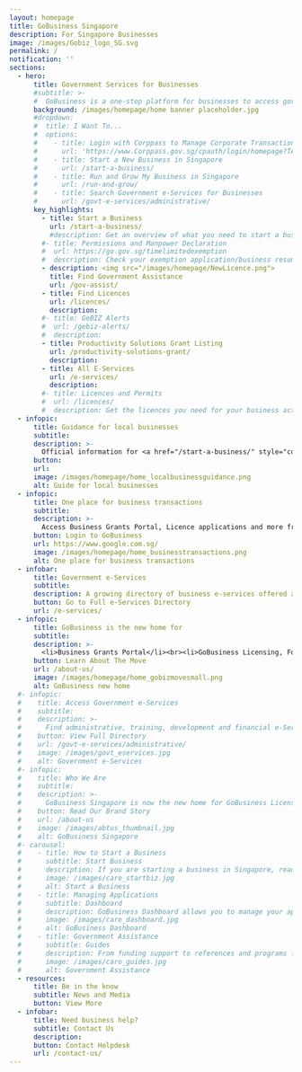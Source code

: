 ```yaml
---
layout: homepage
title: GoBusiness Singapore
description: For Singapore Businesses
image: /images/Gobiz_logo_SG.svg
permalink: /
notification: ''
sections:
  - hero:
      title: Government Services for Businesses
      #subtitle: >-
      #  GoBusiness is a one-stop platform for businesses to access government services, discover opportunities and connect with the right resources
      background: /images/homepage/home banner placeholder.jpg
      #dropdown:
      #  title: I Want To...
      #  options:
      #    - title: Login with Corppass to Manage Corporate Transactions
      #      url: 'https://www.Corppass.gov.sg/cpauth/login/homepage?TAM_OP=login'
      #    - title: Start a New Business in Singapore
      #      url: /start-a-business/
      #    - title: Run and Grow My Business in Singapore
      #      url: /run-and-grow/
      #    - title: Search Government e-Services for Businesses
      #      url: /govt-e-services/administrative/
      key_highlights:
        - title: Start a Business
          url: /start-a-business/
          #description: Get an overview of what you need to start a business in Singapore
        #- title: Permissions and Manpower Declaration
        #  url: https://go.gov.sg/timelimitedexemption
        #  description: Check your exemption application/business resumption status and submit manpower details.
        - description: <img src="/images/homepage/NewLicence.png">
          title: Find Government Assistance
          url: /gov-assist/
        - title: Find Licences
          url: /licences/
          description:
        #- title: GeBIZ Alerts
        #  url: /gebiz-alerts/
        #  description:  
        - title: Productivity Solutions Grant Listing
          url: /productivity-solutions-grant/
          description: 
        - title: All E-Services
          url: /e-services/
          description:  
        #- title: Licences and Permits
        #  url: /licences/
        #  description: Get the licences you need for your business activities
  - infopic:
      title: Guidance for local businesses
      subtitle:
      description: >-
        Official information for <a href="/start-a-business/" style="color:#037e8a">starting a business</a>, <a href="/run-and-grow/" style="color:#037e8a">growing its presence</a> and navigating through crisis like <a href="/covid/" style="color:#037e8a">Covid-19</a>.
      button: 
      url: 
      image: /images/homepage/home_localbusinessguidance.png
      alt: Guide for local businesses
  - infopic:
      title: One place for business transactions
      subtitle:
      description: >-
        Access Business Grants Portal, Licence applications and more from a single place.
      button: Login to GoBusiness
      url: https://www.google.com.sg/
      image: /images/homepage/home_businesstransactions.png
      alt: One place for business transactions
  - infobar:
      title: Government e-Services
      subtitle: 
      description: A growing directory of business e-services offered across the Singapore Government.
      button: Go to Full e-Services Directory
      url: /e-services/
  - infopic:
      title: GoBusiness is the new home for
      subtitle:
      description: >-
        <li>Business Grants Portal</li><br><li>GoBusiness Licensing, Food Services Licensing</li><br><li>Gov Assist Portal</li><br><li>Covid-19 Portal</li>
      button: Learn About The Move
      url: /about-us/
      image: /images/homepage/home_gobizmovesmall.png
      alt: GoBusiness new home     
  #- infopic:
  #    title: Access Government e-Services
  #    subtitle:
  #    description: >-
  #      Find administrative, training, development and financial e-Services for your business easily.
  #    button: View Full Directory
  #    url: /govt-e-services/administrative/
  #    image: /images/govt_eservices.jpg
  #    alt: Government e-Services
  #- infopic:
  #    title: Who We Are
  #    subtitle:
  #    description: >-
  #      GoBusiness Singapore is now the new home for GoBusiness Licensing, GoBusiness Covid-19, GoBusiness Gov Assist and Business Grants Portal. Jointly developed by MTI, SNDGO & GovTech, the GoBusiness platform aims to offer streamlined, intuitive, personalised Government-to-Business (G2B) e-Services.
  #    button: Read Our Brand Story
  #    url: /about-us
  #    image: /images/abtus_thumbnail.jpg
  #    alt: GoBusiness Singapore            
  #- carousel:
  #    - title: How to Start a Business
  #      subtitle: Start Business
  #      description: If you are starting a business in Singapore, read on to find out what you can do to start off on the right footing, and also safeguard your investment in the future. <br><a href="/start-a-business/" target="_blank" style="color:#037e8a">Find Out More</a>
  #      image: /images/caro_startbiz.jpg
  #      alt: Start a Business
  #    - title: Managing Applications
  #      subtitle: Dashboard
  #      description: GoBusiness Dashboard allows you to manage your applications and transactions all in one place. <br><a href="#" target="_blank" style="color:#037e8a">Log In Now</a>
  #      image: /images/caro_dashboard.jpg
  #      alt: GoBusiness Dashboard
  #    - title: Government Assistance
  #      subtitle: Guides
  #      description: From funding support to references and programs for building capabilities, skills and knowledge, GoBusiness will help you find the government assistance you need.  <br><a href="/run-and-grow/govassist-overview/" target="_blank" style="color:#037e8a">Find Out More</a>
  #      image: /images/caro_guides.jpg
  #      alt: Government Assistance           
  - resources:
      title: Be in the know
      subtitle: News and Media
      button: View More
  - infobar:
      title: Need business help?
      subtitle: Contact Us
      description: 
      button: Contact Helpdesk
      url: /contact-us/    
---
```

